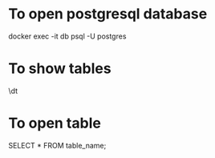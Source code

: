 # To open postgresql database
docker exec -it db psql -U postgres

# To show tables
\dt

# To open table
SELECT * FROM table_name;
